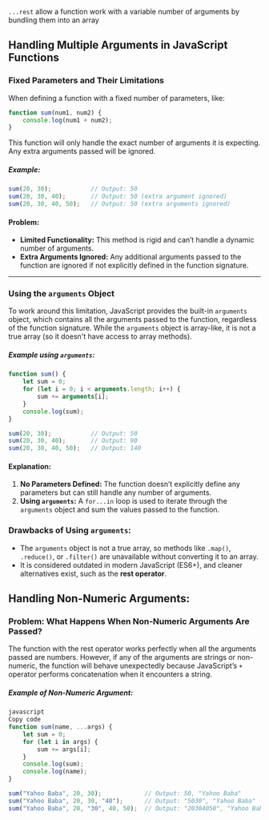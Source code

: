 `...rest` allow a function work with a variable number of arguments by bundling them into an array

## Handling Multiple Arguments in JavaScript Functions

### Fixed Parameters and Their Limitations
When defining a function with a fixed number of parameters, like:
```js
function sum(num1, num2) {
    console.log(num1 + num2);
}
```
This function will only handle the exact number of arguments it is expecting. Any extra arguments passed will be ignored.

##### Example:
```js
sum(20, 30);           // Output: 50
sum(20, 30, 40);       // Output: 50 (extra argument ignored)
sum(20, 30, 40, 50);   // Output: 50 (extra arguments ignored)
```

#### Problem:
- **Limited Functionality:** This method is rigid and can’t handle a dynamic number of arguments.
- **Extra Arguments Ignored:** Any additional arguments passed to the function are ignored if not explicitly defined in the function signature.
***

### Using the `arguments` Object
To work around this limitation, JavaScript provides the built-in `arguments` object, which contains all the arguments passed to the function, regardless of the function signature. While the `arguments` object is array-like, it is not a true array (so it doesn't have access to array methods).

##### Example using `arguments`:
```js
function sum() {
    let sum = 0;
    for (let i = 0; i < arguments.length; i++) {
        sum += arguments[i];
    }
    console.log(sum);
}

sum(20, 30);           // Output: 50
sum(20, 30, 40);       // Output: 90
sum(20, 30, 40, 50);   // Output: 140
```

#### Explanation:

1. **No Parameters Defined:** The function doesn’t explicitly define any parameters but can still handle any number of arguments.
2. **Using `arguments`:** A `for...in` loop is used to iterate through the `arguments` object and sum the values passed to the function.

### Drawbacks of Using `arguments`:
- The `arguments` object is not a true array, so methods like `.map()`, `.reduce()`, or `.filter()` are unavailable without converting it to an array.
- It is considered outdated in modern JavaScript (ES6+), and cleaner alternatives exist, such as the **rest operator**.

## Handling Non-Numeric Arguments:

### Problem: What Happens When Non-Numeric Arguments Are Passed?
The function with the rest operator works perfectly when all the arguments passed are numbers. However, if any of the arguments are strings or non-numeric, the function will behave unexpectedly because JavaScript’s `+` operator performs concatenation when it encounters a string.

##### Example of Non-Numeric Argument:
```js
javascript
Copy code
function sum(name, ...args) {
    let sum = 0;
    for (let i in args) {
        sum += args[i];
    }
    console.log(sum);
    console.log(name);
}

sum("Yahoo Baba", 20, 30);            // Output: 50, "Yahoo Baba"
sum("Yahoo Baba", 20, 30, "40");      // Output: "5030", "Yahoo Baba"
sum("Yahoo Baba", 20, "30", 40, 50);  // Output: "20304050", "Yahoo Baba"
```

